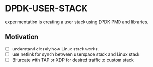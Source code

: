 # DPDK-USER-STACK
experimentation is creating a user stack using DPDK PMD and libraries.

## Motivation
- [ ] understand closely how Linux stack works.
- [ ] use netlink for synch between userspace stack and Linux stack
- [ ] Bifurcate with TAP or XDP for desired traffic to custom stack
